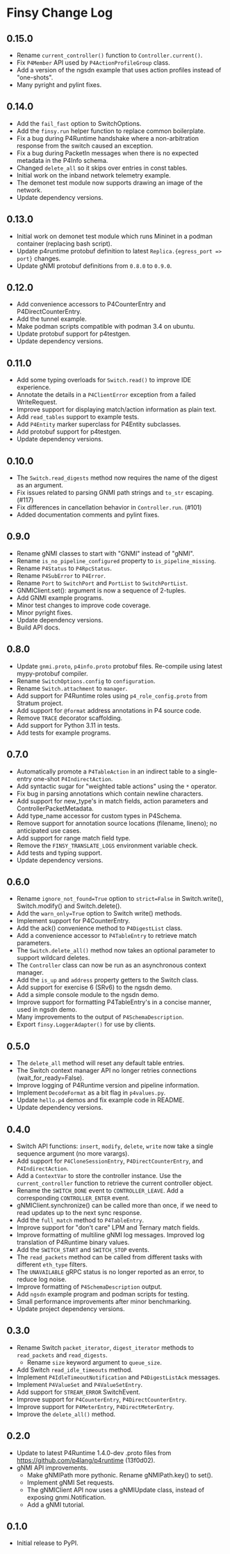# Finsy Change Log

## 0.15.0

- Rename `current_controller()` function to `Controller.current()`.
- Fix `P4Member` API used by `P4ActionProfileGroup` class.
- Add a version of the ngsdn example that uses action profiles instead of "one-shots".
- Many pyright and pylint fixes.

## 0.14.0

- Add the `fail_fast` option to SwitchOptions.
- Add the `finsy.run` helper function to replace common boilerplate.
- Fix a bug during P4Runtime handshake where a non-arbitration response from the switch caused an exception.
- Fix a bug during PacketIn messages when there is no expected metadata in the P4Info schema.
- Changed `delete_all` so it skips over entries in const tables.
- Initial work on the inband network telemetry example.
- The demonet test module now supports drawing an image of the network.
- Update dependency versions.

## 0.13.0

- Initial work on demonet test module which runs Mininet in a podman container (replacing bash script).
- Update p4runtime protobuf definition to latest `Replica.{egress_port => port}` changes.
- Update gNMI protobuf definitions from `0.8.0` to `0.9.0`.

## 0.12.0

- Add convenience accessors to P4CounterEntry and P4DirectCounterEntry.
- Add the tunnel example.
- Make podman scripts compatible with podman 3.4 on ubuntu.
- Update protobuf support for p4testgen.
- Update dependency versions.

## 0.11.0

- Add some typing overloads for `Switch.read()` to improve IDE experience.
- Annotate the details in a `P4ClientError` exception from a failed WriteRequest.
- Improve support for displaying match/action information as plain text.
- Add `read_tables` support to example tests.
- Add `P4Entity` marker superclass for P4Entity subclasses.
- Add protobuf support for p4testgen.
- Update dependency versions.

## 0.10.0

- The `Switch.read_digests` method now requires the name of the digest as an argument.
- Fix issues related to parsing GNMI path strings and `to_str` escaping. (#117)
- Fix differences in cancellation behavior in `Controller.run`. (#101)
- Added documentation comments and pylint fixes.

## 0.9.0

- Rename gNMI classes to start with "GNMI" instead of "gNMI".
- Rename `is_no_pipeline_configured` property to `is_pipeline_missing`.
- Rename `P4Status` to `P4RpcStatus`.
- Rename `P4SubError` to `P4Error`.
- Rename `Port` to `SwitchPort` and `PortList` to `SwitchPortList`.
- GNMIClient.set(): argument is now a sequence of 2-tuples.
- Add GNMI example programs. 
- Minor test changes to improve code coverage.
- Minor pyright fixes.
- Update dependency versions.
- Build API docs.

## 0.8.0

- Update `gnmi.proto`, `p4info.proto` protobuf files. Re-compile using latest mypy-protobuf compiler.
- Rename `SwitchOptions.config` to `configuration`.
- Rename `Switch.attachment` to `manager`.
- Add support for P4Runtime roles using `p4_role_config.proto` from Stratum project.
- Add support for `@format` address annotations in P4 source code.
- Remove `TRACE` decorator scaffolding.
- Add support for Python 3.11 in tests.
- Add tests for example programs.

## 0.7.0

- Automatically promote a `P4TableAction` in an indirect table to a single-entry one-shot `P4IndirectAction`.
- Add syntactic sugar for "weighted table actions" using the `*` operator.
- Fix bug in parsing annotations which contain newline characters.
- Add support for new_type's in match fields, action parameters and ControllerPacketMetadata.
- Add type_name accessor for custom types in P4Schema.
- Remove support for annotation source locations (filename, lineno); no anticipated use cases.
- Add support for range match field type.
- Remove the `FINSY_TRANSLATE_LOGS` environment variable check.
- Add tests and typing support.
- Update dependency versions.

## 0.6.0

- Rename `ignore_not_found=True` option to `strict=False` in Switch.write(), Switch.modify() and Switch.delete().
- Add the `warn_only=True` option to Switch write() methods.
- Implement support for P4CounterEntry.
- Add the ack() convenience method to `P4DigestList` class.
- Add a convenience accessor to `P4TableEntry` to retrieve match parameters.
- The `Switch.delete_all()` method now takes an optional parameter to support wildcard deletes.
- The `Controller` class can now be run as an asynchronous context manager.
- Add the `is_up` and `address` property getters to the Switch class.
- Add support for exercise 6 (SRv6) to the ngsdn demo.
- Add a simple console module to the ngsdn demo.
- Improve support for formatting P4TableEntry's in a concise manner, used in ngsdn demo.
- Many improvements to the output of `P4SchemaDescription`.
- Export `finsy.LoggerAdapter()` for use by clients.

## 0.5.0

- The `delete_all` method will reset any default table entries.
- The Switch context manager API no longer retries connections (wait_for_ready=False).
- Improve logging of P4Runtime version and pipeline information.
- Implement `DecodeFormat` as a bit flag in `p4values.py`.
- Update `hello.p4` demos and fix example code in README.
- Update dependency versions.

## 0.4.0

- Switch API functions: `insert`, `modify`, `delete`, `write` now take a single sequence argument (no more varargs).
- Add support for `P4CloneSessionEntry`, `P4DirectCounterEntry`, and `P4IndirectAction`.
- Add a `ContextVar` to store the controller instance. Use the `current_controller` function to retrieve the current controller object.
- Rename the `SWITCH_DONE` event to `CONTROLLER_LEAVE`. Add a corresponding `CONTROLLER_ENTER` event.
- gNMIClient.synchronize() can be called more than once, if we need to read updates up to the next sync response.
- Add the `full_match` method to `P4TableEntry`.
- Improve support for "don't care" LPM and Ternary match fields.
- Improve formatting of multiline gNMI log messages. Improved log translation of P4Runtime binary values.
- Add the `SWITCH_START` and `SWITCH_STOP` events.
- The `read_packets` method can be called from different tasks with different `eth_type` filters.
- The `UNAVAILABLE` gRPC status is no longer reported as an error, to reduce log noise.
- Improve formatting of `P4SchemaDescription` output.
- Add `ngsdn` example program and podman scripts for testing.
- Small performance improvements after minor benchmarking.
- Update project dependency versions.

## 0.3.0

- Rename Switch `packet_iterator`, `digest_iterator` methods to `read_packets` and `read_digests`.
  - Rename `size` keyword argument to `queue_size`.
- Add Switch `read_idle_timeouts` method.
- Implement `P4IdleTimeoutNotification` and `P4DigestListAck` messages.
- Implement `P4ValueSet` and `P4ValueSetEntry`.
- Add support for `STREAM_ERROR` SwitchEvent.
- Improve support for `P4CounterEntry`, `P4DirectCounterEntry`.
- Improve support for `P4MeterEntry`, `P4DirectMeterEntry`.
- Improve the `delete_all()` method.

## 0.2.0

- Update to latest P4Runtime 1.4.0-dev .proto files from https://github.com/p4lang/p4runtime (13f0d02).
- gNMI API improvements.
  - Make gNMIPath more pythonic. Rename gNMIPath.key() to set().
  - Implement gNMI Set requests.
  - The gNMIClient API now uses a gNMIUpdate class, instead of exposing gnmi.Notification.
  - Add a gNMI tutorial.

## 0.1.0

- Initial release to PyPI.
